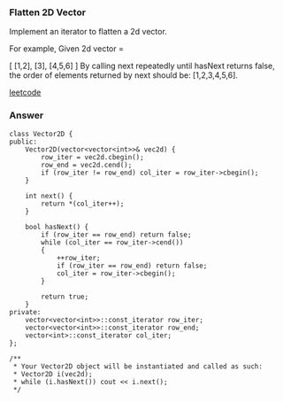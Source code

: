 ### Flatten 2D Vector
Implement an iterator to flatten a 2d vector.

For example,
Given 2d vector =

[
  [1,2],
  [3],
  [4,5,6]
]
By calling next repeatedly until hasNext returns false, the order of elements returned by next should be: [1,2,3,4,5,6].

[leetcode](https://leetcode.com/problems/flatten-2d-vector/description/)

### Answer
	class Vector2D {
	public:
	    Vector2D(vector<vector<int>>& vec2d) {
	        row_iter = vec2d.cbegin();
	        row_end = vec2d.cend();
	        if (row_iter != row_end) col_iter = row_iter->cbegin();
	    }

	    int next() {
	        return *(col_iter++);
	    }

	    bool hasNext() {
	        if (row_iter == row_end) return false;
	        while (col_iter == row_iter->cend())
	        {
	            ++row_iter;
	            if (row_iter == row_end) return false;
	            col_iter = row_iter->cbegin();
	        }
	            
	        return true;
	    }
	private:
	    vector<vector<int>>::const_iterator row_iter;
	    vector<vector<int>>::const_iterator row_end;
	    vector<int>::const_iterator col_iter;
	};

	/**
	 * Your Vector2D object will be instantiated and called as such:
	 * Vector2D i(vec2d);
	 * while (i.hasNext()) cout << i.next();
	 */